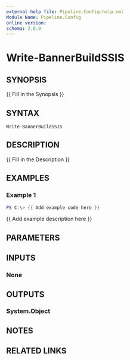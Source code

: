 ```yaml
---
external help file: Pipeline.Config-help.xml
Module Name: Pipeline.Config
online version:
schema: 2.0.0
---
```


# Write-BannerBuildSSIS

## SYNOPSIS
{{ Fill in the Synopsis }}

## SYNTAX

```
Write-BannerBuildSSIS
```

## DESCRIPTION
{{ Fill in the Description }}

## EXAMPLES

### Example 1
```powershell
PS C:\> {{ Add example code here }}
```

{{ Add example description here }}

## PARAMETERS

## INPUTS

### None
## OUTPUTS

### System.Object
## NOTES

## RELATED LINKS
